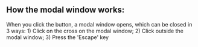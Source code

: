 ## How the modal window works:
When you click the button, a modal window opens, which can be closed in 3 ways: 1) Click on the cross on the modal window; 2) Click outside the modal window; 3) Press the 'Escape' key
